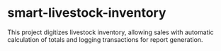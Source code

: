 # smart-livestock-inventory
This project digitizes livestock inventory, allowing sales with automatic calculation of totals and logging transactions for report generation.
